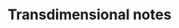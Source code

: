 ---
layout: item
title: Transdimensional notes
item-id: 20893
datatable: true
id: 20893
name: "Transdimensional notes"
members: true
lowalch: 0
highalch: 0
examine: "Ancient notes on transdimensional travel."
monsters:
  - id: 7530
    name: "Vespula"
    members: true
    combat_level: 0
    wiki_url: "https://oldschool.runescape.wiki/w/Vespula"
    drops:
      - quantity: "1"
        rarity: 1
        drop_requirements: null
---